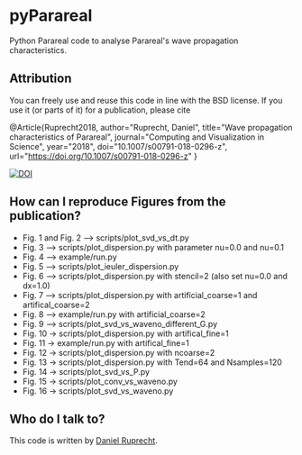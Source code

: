 pyParareal
============

Python Parareal code to analyse Parareal's wave propagation characteristics.

Attribution
-----------
You can freely use and reuse this code in line with the BSD license. 
If you use it (or parts of it) for a publication, please cite

@Article{Ruprecht2018,
author="Ruprecht, Daniel",
title="Wave propagation characteristics of Parareal",
journal="Computing and Visualization in Science",
year="2018",
doi="10.1007/s00791-018-0296-z",
url="https://doi.org/10.1007/s00791-018-0296-z"
}

[![DOI](https://zenodo.org/badge/DOI/10.5281/zenodo.1012274.svg)](https://doi.org/10.5281/zenodo.1012274)

How can I reproduce Figures from the publication?
-----------------

 - Fig. 1 and Fig. 2 --> scripts/plot_svd_vs_dt.py
 - Fig. 3 --> scripts/plot_dispersion.py with parameter nu=0.0 and nu=0.1
 - Fig. 4 --> example/run.py
 - Fig. 5 --> scripts/plot_ieuler_dispersion.py
 - Fig. 6 --> scripts/plot_dispersion.py with stencil=2 (also set nu=0.0 and dx=1.0)
 - Fig. 7 --> scripts/plot_dispersion.py with artificial_coarse=1 and artifical_coarse=2
 - Fig. 8 --> example/run.py with artificial_coarse=2
 - Fig. 9 --> scripts/plot_svd_vs_waveno_different_G.py
 - Fig. 10 -> scripts/plot_dispersion.py with artifical_fine=1
 - Fig. 11 -> example/run.py with artifical_fine=1
 - Fig. 12 -> scripts/plot_dispersion.py with ncoarse=2
 - Fig. 13 -> scripts/plot_dispersion.py with Tend=64 and Nsamples=120
 - Fig. 14 -> scripts/plot_svd_vs_P.py
 - Fig. 15 -> scripts/plot_conv_vs_waveno.py
 - Fig. 16 -> scripts/plot_svd_vs_waveno.py 


Who do I talk to?
-----------------

This code is written by [Daniel Ruprecht](http://www.parallelintime.org/groups/leeds.html).
